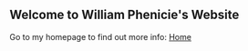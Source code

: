 ## Welcome to William Phenicie's Website
Go to my homepage to find out more info:
<a href="HomePage.html">Home</a>
